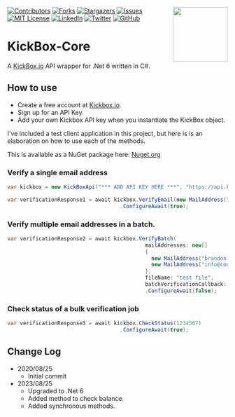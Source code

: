 <a href="https://coderpro.net" target="_blank"><img src="https://coderpro.net/media/g0qlgmoq/coderpro_jump_blue_300w.gif" align="right" width="125" /></a>

[![Contributors][contributors-shield]][contributors-url]
[![Forks][forks-shield]][forks-url]
[![Stargazers][stars-shield]][stars-url]
[![Issues][issues-shield]][issues-url]
[![MIT License][license-shield]][license-url]
[![LinkedIn][linkedin-shield]][linkedin-url]
[![Twitter](https://img.shields.io/twitter/url/https/twitter.com/cloudposse.svg?style=social&label=Follow%20%40coderProNet)](https://twitter.com/coderProNet)
[![GitHub](https://img.shields.io/github/followers/coderpros?label=Follow&style=social)](https://github.com/coderpros)

# KickBox-Core

A [KickBox.io](https://kickbox.io) API wrapper for .Net 6 written in C#.

## How to use

- Create a free account at [Kickbox.io](https://kickbox.io).
- Sign up for an API Key.
- Add your own Kickbox API key when you instantiate the KickBox object.

I've included a test client application in this project, but here is is an elaboration on how to use each of the methods.

This is available as a NuGet package here: [Nuget.org](https://www.nuget.org/packages/KickBox.Core/)

### Verify a single email address

```C#
var kickbox = new KickBoxApi("*** ADD API KEY HERE ***", "https://api.kickbox.com/v2");

var verificationResponse1 = await kickbox.VerifyEmail(new MailAddress("info@coderpro.net"))
                                    .ConfigureAwait(true);
```

### Verify multiple email addresses in a batch.

```c#
var verificationResponse2 = await kickbox.VerifyBatch(
                                            mailAddresses: new[]
                                            {
                                              new MailAddress("brandon.osborne@gamil.com"),
                                              new MailAddress("info@coderpro.net")
                                            },
                                            fileName: "test file",
                                            batchVerificationCallback: null)
                                            .ConfigureAwait(false);
```

### Check status of a bulk verification job

```c#
var verificationResponse3 = await kickbox.CheckStatus(1234567)
                                    .ConfigureAwait(true);
```

## Change Log
- 2020/08/25
  - Initial commit
- 2023/08/25
  - Upgraded to .Net 6
  - Added method to check balance.
  - Added synchronous methods.

[contributors-shield]: https://img.shields.io/github/contributors/coderpros/kickbox-core.svg?style=flat-square
[contributors-url]: https://github.com/coderpros/kickbox-core/graphs/contributors
[forks-shield]: https://img.shields.io/github/forks/coderpros/kickbox-core?style=flat-square
[forks-url]: https://github.com/coderpros/kickbox-core/network/members
[stars-shield]: https://img.shields.io/github/stars/coderpros/kickbox-core.svg?style=flat-square
[stars-url]: https://github.com/coderpros/kickbox-core/stargazers
[issues-shield]: https://img.shields.io/github/issues/coderpros/kickbox-core?style=flat-square
[issues-url]: https://github.com/coderpros/kickbox-core/issues
[license-shield]: https://img.shields.io/github/license/coderpros/kickbox-core?style=flat-square
[license-url]: https://github.com/coderpros/kickbox-core/master/blog/LICENSE
[linkedin-shield]: https://img.shields.io/badge/-LinkedIn-black.svg?style=flat-square&logo=linkedin&colorB=555
[linkedin-url]: https://linkedin.com/company/coderpros
[twitter-shield]: https://img.shields.io/twitter/follow/coderpronet?style=social
[twitter-follow-url]: https://img.shields.io/twitter/follow/coderpronet?style=social
[github-shield]: https://img.shields.io/github/followers/coderpros?label=Follow&style=social
[github-follow-url]: https://img.shields.io/twitter/follow/coderpronet?style=social
